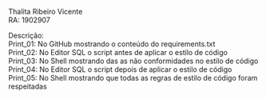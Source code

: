Thalita Ribeiro Vicente  
RA: 1902907

Descrição:  
Print_01: No GitHub mostrando o conteúdo do requirements.txt   
Print_02: No Editor SQL o script antes de aplicar o estilo de código    
Print_03: No Shell mostrando das as não conformidades no estilo de código    
Print_04: No Editor SQL o script depois de aplicar o estilo de código   
Print_05: No Shell mostrando que todas as regras de estilo de código foram respeitadas   

